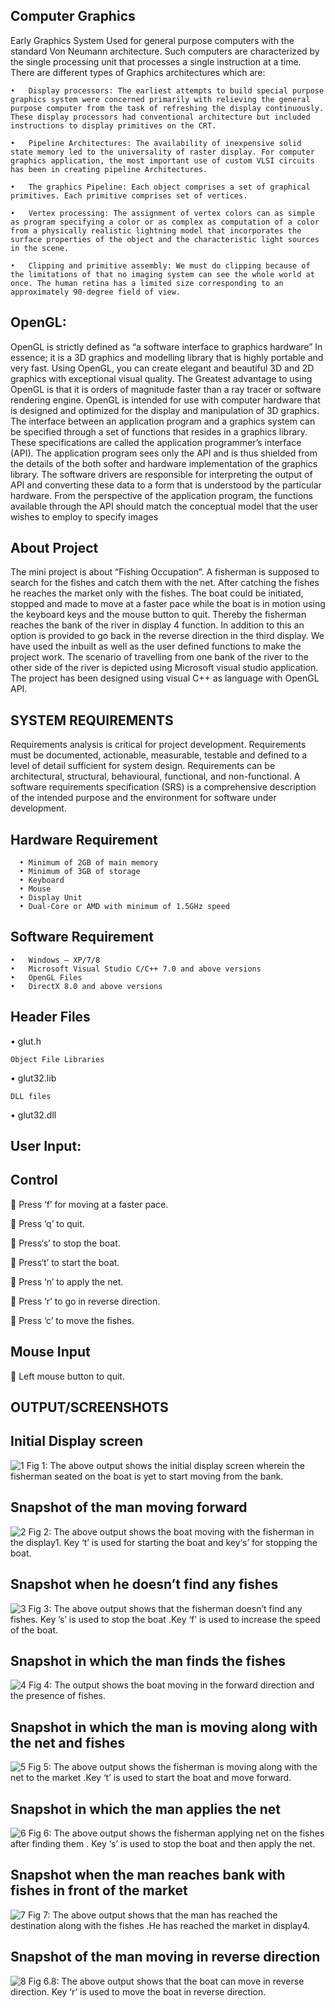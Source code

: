 ## Computer Graphics

Early Graphics System Used for general purpose computers with the standard Von Neumann architecture. Such computers are characterized by the single processing unit that processes a single instruction at a time.
There are different types of Graphics architectures which are:

    •	Display processors: The earliest attempts to build special purpose graphics system were concerned primarily with relieving the general purpose computer from the task of refreshing the display continuously. These display processors had conventional architecture but included instructions to display primitives on the CRT.
    
    •	Pipeline Architectures: The availability of inexpensive solid state memory led to the universality of raster display. For computer graphics application, the most important use of custom VLSI circuits has been in creating pipeline Architectures.
    
    •	The graphics Pipeline: Each object comprises a set of graphical primitives. Each primitive comprises set of vertices.
    
    •	Vertex processing: The assignment of vertex colors can as simple as program specifying a color or as complex as computation of a color from a physically realistic lightning model that incorporates the surface properties of the object and the characteristic light sources in the scene.
    
    •	Clipping and primitive assembly: We must do clipping because of the limitations of that no imaging system can see the whole world at once. The human retina has a limited size corresponding to an approximately 90-degree field of view.

## OpenGL:

OpenGL is strictly defined as “a software interface to graphics hardware” In essence; it is a 3D graphics and modelling library that is highly portable and very fast. Using OpenGL, you can create elegant and beautiful 3D and 2D graphics with exceptional visual quality. The Greatest advantage to using OpenGL is that it is orders of magnitude faster than a ray tracer or software rendering engine. OpenGL is intended for use with computer hardware that is designed and optimized for the display and manipulation of 3D graphics.         
The interface between an application program and a graphics system can be specified through a set of functions that resides in a graphics library. These specifications are called the application programmer’s interface (API). The application program sees only the API and is thus shielded from the details of the both softer and hardware implementation of the graphics library. The software drivers are responsible for interpreting the output of API and converting these data to a form that is understood by the particular hardware. From the perspective of the application program, the functions available through the API should match the conceptual model that the user wishes to employ to specify images

## About Project 

The mini project is about “Fishing Occupation”. A fisherman is supposed to search for the fishes and catch them with the net. After catching the fishes he reaches the market only with the fishes. The boat could be initiated, stopped and made to move at a faster pace while the boat is in motion using the keyboard keys and the mouse button to quit. Thereby the fisherman reaches the bank of the river in display 4 function. In addition to this an option is provided to go back in the reverse direction in the third display. We have used the inbuilt as well as the user defined functions to make the project work. 
The scenario of travelling from one bank of the river to the other side of the river is depicted using Microsoft visual studio application. The project has been designed using visual C++ as language with OpenGL API. 

## SYSTEM REQUIREMENTS

Requirements analysis is critical for project development. Requirements must be documented, actionable, measurable, testable and defined to a level of detail sufficient for system design. Requirements can be  architectural,  structural,  behavioural,  functional, and  non-functional. A software requirements specification (SRS) is a comprehensive description of the intended purpose and the environment for software under development.

##	Hardware Requirement 
      •	Minimum of 2GB of main memory
      •	Minimum of 3GB of storage
      •	Keyboard
      •	Mouse
      •	Display Unit
      •	Dual-Core or AMD with minimum of 1.5GHz speed	

      
## Software Requirement
    •	Windows – XP/7/8
    •	Microsoft Visual Studio C/C++ 7.0 and above versions
    •	OpenGL Files
    •	DirectX 8.0 and above versions
    
## Header Files

•	glut.h

    Object File Libraries
    
•	glut32.lib

    DLL files
    
•	glut32.dll



## User Input:

   ## Control
   
	Press ‘f’ for moving at a faster pace.

	Press ‘q’ to quit.

	Press‘s’ to stop the boat.

	Press‘t’ to start the boat.

	Press ‘n’ to apply the net.

	Press ‘r’ to go in reverse direction.

	Press ‘c’ to move the fishes.

## Mouse Input

	Left mouse button to quit.



## OUTPUT/SCREENSHOTS

## Initial Display screen 
![1](https://github.com/user-attachments/assets/62f24084-df3e-4465-9d59-e86daaebb07f)
  Fig 1: The above output shows the initial display screen wherein the fisherman seated on the boat is yet to start moving from the bank. 




## Snapshot of the man moving forward
![2](https://github.com/user-attachments/assets/727890d0-de34-4571-8a42-ad238195fbcc)
Fig 2: The above output shows the boat moving with the fisherman in the display1. 
        Key ‘t’ is used for starting the boat and key‘s’ for stopping the boat. 


        
## Snapshot when he doesn’t find any fishes
 ![3](https://github.com/user-attachments/assets/d53550dd-86c5-4c5e-ade0-96e6834f72ce)
 Fig 3: The above output shows that the fisherman doesn’t find any fishes. Key ’s’ is	used to stop the boat .Key ‘f’ is used to increase the speed of the boat. 

 
## Snapshot in which the man finds the fishes 
![4](https://github.com/user-attachments/assets/c5e7e6b5-81a7-43d0-925f-9b13ad5e099d)
Fig 4: The output shows the boat moving in the forward direction and the presence of fishes.


## Snapshot in which the man is moving along with   the net and fishes  
![5](https://github.com/user-attachments/assets/83879b89-ed48-4618-b51b-309103c06820)
Fig 5: The above output shows the fisherman is moving along with the net to the market .Key ‘t’ is used to start the boat and move forward.

## Snapshot in which the man applies the net 
![6](https://github.com/user-attachments/assets/d904241b-058f-462b-9aeb-3b4dbacc57e3)
 Fig 6: The above output shows the fisherman applying net on the fishes after finding them .
                    Key ‘s’ is used to stop the boat and then apply the net.  

## Snapshot when the man reaches bank with fishes in front of 	the market   		
![7](https://github.com/user-attachments/assets/1460ec2a-771f-4a77-996d-bfea38c0dab3)
Fig 7: The above output shows that the man has reached the destination along with the fishes .He has reached the market in display4. 


## Snapshot of the man moving in reverse direction 
![8](https://github.com/user-attachments/assets/384e2ad9-2d83-4ff4-ba5f-60f9d299a071)
Fig 6.8: The above output shows that the boat can move in reverse direction. Key ‘r’ is used to move the boat in reverse direction.

